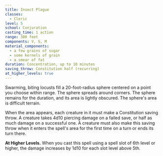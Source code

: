 ```yaml
---
title: Insect Plague
classes:
  - Cleric
level: 5
school: Conjuration
casting_time: 1 action
range: 300 feet
components: V, S, M
material_components:
  - a few grains of sugar
  - some kernels of grain
  - a smear of fat
duration: Concentration, up to 10 minutes
saving_throw: Constitution half (recurring)
at_higher_levels: true
---
```


Swarming, biting locusts fill a 20-foot-radius sphere centered on a point you choose within range. The sphere spreads around corners. The sphere remains for the duration, and its area is lightly obscured. The sphere's area is difficult terrain.

When the area appears, each creature in it must make a Constitution saving throw. A creature takes 4d10 piercing damage on a failed save, or half as much damage on a successful one. A creature must also make this saving throw when it enters the spell's area for the first time on a turn or ends its turn there.

**At Higher Levels.** When you cast this spell using a spell slot of 6th level or higher, the damage increases by 1d10 for each slot level above 5th.
